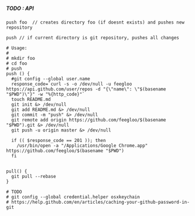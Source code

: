 ##### TODO : API

`push foo  // creates directory foo (if doesnt exists) and pushes new repository`

`push // if current directory is git repository, pushes all changes`


```
# Usage:
#
# mkdir foo
# cd foo
# push
push () {
  #git config --global user.name
  response_code=`curl -s -o /dev/null -u feegloo https://api.github.com/user/repos -d "{\"name\": \"$(basename "$PWD")\"}" -w "%{http_code}"`
  touch README.md
  git init &> /dev/null
  git add README.md &> /dev/null
  git commit -m "push" &> /dev/null
  git remote add origin https://github.com/feegloo/$(basename "$PWD").git &> /dev/null
  git push -u origin master &> /dev/null

  if (( $response_code == 201 )); then
    /usr/bin/open -a "/Applications/Google Chrome.app" https://github.com/feegloo/$(basename "$PWD")
  fi


pull() {
  git pull --rebase
}

# TODO
# git config --global credential.helper osxkeychain
# https://help.github.com/en/articles/caching-your-github-password-in-git
```
